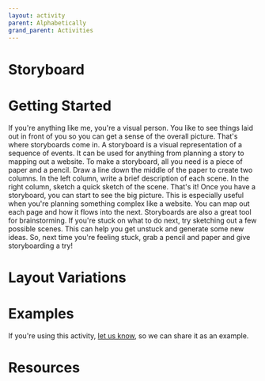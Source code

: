 ```yaml
---
layout: activity
parent: Alphabetically
grand_parent: Activities
---
```


# Storyboard

# Getting Started

If you're anything like me, you're a visual person. You like to see things laid out in front of you so you can get a sense of the overall picture. That's where storyboards come in. A storyboard is a visual representation of a sequence of events. It can be used for anything from planning a story to mapping out a website. To make a storyboard, all you need is a piece of paper and a pencil. Draw a line down the middle of the paper to create two columns. In the left column, write a brief description of each scene. In the right column, sketch a quick sketch of the scene. That's it! Once you have a storyboard, you can start to see the big picture. This is especially useful when you're planning something complex like a website. You can map out each page and how it flows into the next. Storyboards are also a great tool for brainstorming. If you're stuck on what to do next, try sketching out a few possible scenes. This can help you get unstuck and generate some new ideas. So, next time you're feeling stuck, grab a pencil and paper and give storyboarding a try!

# Layout Variations
# Examples
If you're using this activity, [let us know](https://github.com/Standards-and-Practices/structured-rapid-development/issues/new?assignees=&labels=documentation&template=example-submission.md&title=Example+of+%5Byour+pattern+here%5D), so we can share it as an example.
# Resources